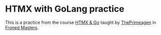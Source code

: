 # HTMX with GoLang practice

This is a practice from the course [HTMX & Go](https://frontendmasters.com/courses/htmx)
taught by [ThePrimeagen](https://github.com/ThePrimeagen) in [Froned Masters](https://frontendmasters.com).
